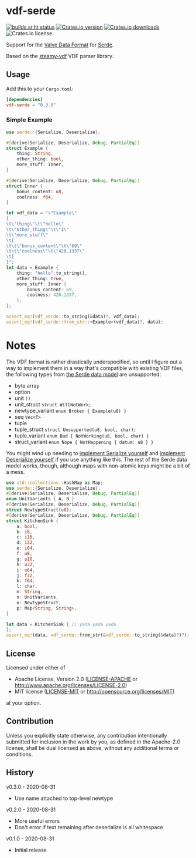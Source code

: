 # vdf-serde

[![builds.sr.ht status](https://builds.sr.ht/~boringcactus/vdf-serde.svg)](https://builds.sr.ht/~boringcactus/vdf-serde?)
[![Crates.io version](https://img.shields.io/crates/v/vdf-serde)](https://crates.io/crates/vdf-serde)
[![Crates.io downloads](https://img.shields.io/crates/d/vdf-serde)](https://crates.io/crates/vdf-serde)
![Crates.io license](https://img.shields.io/crates/l/vdf-serde)

Support for the [Valve Data Format](https://developer.valvesoftware.com/wiki/KeyValues) for [Serde](https://serde.rs/).

Based on the [steamy-vdf](https://crates.io/crates/steamy-vdf) VDF parser library.

## Usage

Add this to your `Cargo.toml`:

```toml
[dependencies]
vdf-serde = "0.3.0"
```

### Simple Example

```rust
use serde::{Serialize, Deserialize};

#[derive(Serialize, Deserialize, Debug, PartialEq)]
struct Example {
    thing: String,
    other_thing: bool,
    more_stuff: Inner,
}

#[derive(Serialize, Deserialize, Debug, PartialEq)]
struct Inner {
    bonus_content: u8,
    coolness: f64,
}

let vdf_data = "\"Example\"
{
\t\"thing\"\t\"hello\"
\t\"other_thing\"\t\"1\"
\t\"more_stuff\"
\t{
\t\t\"bonus_content\"\t\"69\"
\t\t\"coolness\"\t\"420.1337\"
\t}
}";
let data = Example {
    thing: "hello".to_string(),
    other_thing: true,
    more_stuff: Inner {
        bonus_content: 69,
        coolness: 420.1337,
    },
};

assert_eq!(vdf_serde::to_string(&data)?, vdf_data);
assert_eq!(vdf_serde::from_str::<Example>(vdf_data)?, data);
```

# Notes

The VDF format is rather drastically underspecified, so until I figure out a way to implement them in a way that's compatible with
existing VDF files, the following types from [the Serde data model](https://serde.rs/data-model.html) are unsupported:

- byte array
- option
- unit `()`
- unit_struct `struct WillNotWork;`
- newtype_variant `enum Broken { Example(u8) }`
- seq `Vec<T>`
- tuple
- tuple_struct `struct Unsupported(u8, bool, char);`
- tuple_variant `enum Bad { NotWorking(u8, bool, char) }`
- struct_variant `enum Nope { NotHappening { datum: u8 } }`

You might wind up needing to [implement Serialize yourself](https://serde.rs/impl-serialize.html) and
[implement Deserialize yourself](https://serde.rs/impl-deserialize.html) if you use anything like this.
The rest of the Serde data model works, though, although maps with non-atomic keys might be a bit of a mess.

```rust
use std::collections::HashMap as Map;
use serde::{Serialize, Deserialize};
#[derive(Serialize, Deserialize, Debug, PartialEq)]
enum UnitVariants { A, B }
#[derive(Serialize, Deserialize, Debug, PartialEq)]
struct NewtypeStruct(u8);
#[derive(Serialize, Deserialize, Debug, PartialEq)]
struct KitchenSink {
    a: bool,
    b: i8,
    c: i16,
    d: i32,
    e: i64,
    f: u8,
    g: u16,
    h: u32,
    i: u64,
    j: f32,
    k: f64,
    l: char,
    m: String,
    n: UnitVariants,
    o: NewtypeStruct,
    p: Map<String, String>,
}

let data = KitchenSink { // yada yada yada
};
assert_eq!(data, vdf_serde::from_str(&vdf_serde::to_string(&data)?)?);
```

## License

Licensed under either of

 * Apache License, Version 2.0
   ([LICENSE-APACHE](https://git.sr.ht/~boringcactus/vdf-serde/tree/main/LICENSE-APACHE) or http://www.apache.org/licenses/LICENSE-2.0)
 * MIT license
   ([LICENSE-MIT](https://git.sr.ht/~boringcactus/vdf-serde/tree/main/LICENSE-MIT) or http://opensource.org/licenses/MIT)

at your option.

## Contribution

Unless you explicitly state otherwise, any contribution intentionally submitted
for inclusion in the work by you, as defined in the Apache-2.0 license, shall be
dual licensed as above, without any additional terms or conditions.

## History

v0.3.0 - 2020-08-31
- Use name attached to top-level newtype

v0.2.0 - 2020-08-31
- More useful errors
- Don't error if text remaining after deserialize is all whitespace

v0.1.0 - 2020-08-31
- Initial release

